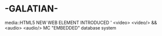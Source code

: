 # -GALATIAN-
media::HTML5 NEW WEB ELEMENT INTRODUCED ' &lt;video> &lt;video/> &amp;&amp; &lt;audio> &lt;audio/> MC "EMBEDDED"
database system 
